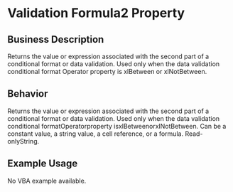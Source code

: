 # Validation Formula2 Property

## Business Description
Returns the value or expression associated with the second part of a conditional format or data validation. Used only when the data validation conditional format Operator property is xlBetween or xlNotBetween.

## Behavior
Returns the value or expression associated with the second part of a conditional format or data validation. Used only when the data validation conditional formatOperatorproperty isxlBetweenorxlNotBetween. Can be a constant value, a string value, a cell reference, or a formula. Read-onlyString.

## Example Usage
No VBA example available.